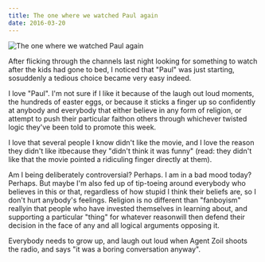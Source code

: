 ```yaml
---
title: The one where we watched Paul again
date: 2016-03-20
---
```


![The one where we watched Paul again](https://source.unsplash.com/y7GlIdTUOvo/1600x900)

After flicking through the channels last night looking for something to watch after the kids had gone to bed, I noticed that "Paul" was just starting, sosuddenly a tedious choice became very easy indeed.

I love "Paul". I'm not sure if I like it because of the laugh out loud moments, the hundreds of easter eggs, or because it sticks a finger up so confidently at anybody and everybody that either believe in any form of religion, or attempt to push their particular faithon others through whichever twisted logic they've been told to promote this week.

I love that several people I know didn't like the movie, and I love the reason they didn't like itbecause they "didn't think it was funny" (read: they didn't like that the movie pointed a ridiculing finger directly at them).

Am I being deliberately controversial? Perhaps. I am in a bad mood today? Perhaps. But maybe I'm also fed up of tip-toeing around everybody who believes in this or that, regardless of how stupid I think their beliefs are, so I don't hurt anybody's feelings. Religion is no different than "fanboyism" reallyin that people who have invested themselves in learning about, and supporting a particular "thing" for whatever reasonwill then defend their decision in the face of any and all logical arguments opposing it.

Everybody needs to grow up, and laugh out loud when Agent Zoil shoots the radio, and says "it was a boring conversation anyway".